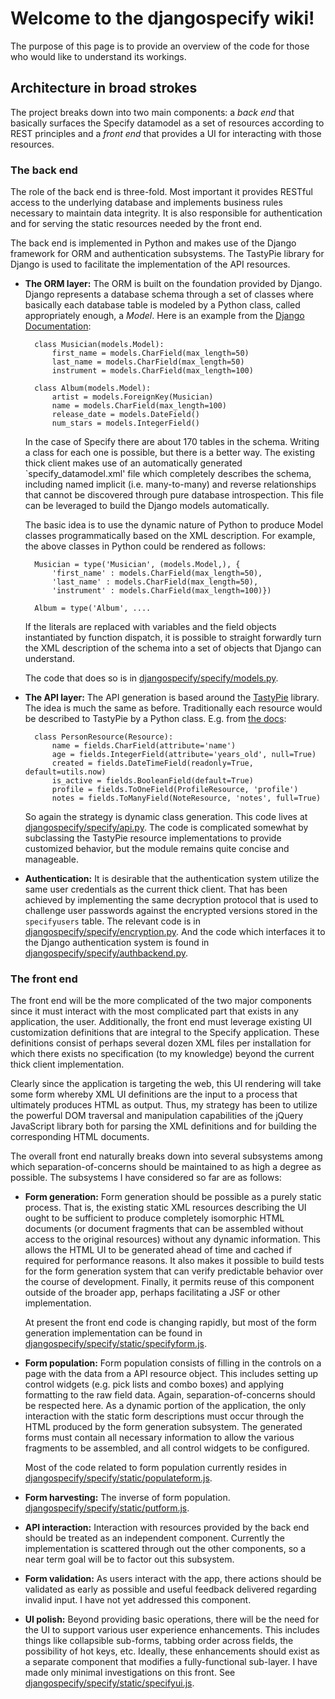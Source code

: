 # Welcome to the djangospecify wiki!

The purpose of this page is to provide an overview of the code for those who would like to understand its workings.

## Architecture in broad strokes

The project breaks down into two main components: a _back end_ that basically surfaces the Specify datamodel as a set of resources according to REST principles and a _front end_ that provides a UI for interacting with those resources.

### The back end

The role of the back end is three-fold. Most important it provides RESTful access to the underlying database and implements business rules necessary to maintain data integrity. It is also responsible for authentication and for serving the static resources needed by the front end.

The back end is implemented in Python and makes use of the Django framework for ORM and authentication subsystems. The TastyPie library for Django is used to facilitate the implementation of the API resources.

* **The ORM layer:**
    The ORM is built on the foundation provided by Django. Django represents a database schema through a set of classes where basically each database table is modeled by a Python class, called appropriately enough, a _Model_. Here is an example from the [Django Documentation](https://docs.djangoproject.com/en/1.3/topics/db/models/):

        class Musician(models.Model):
            first_name = models.CharField(max_length=50)
            last_name = models.CharField(max_length=50)
            instrument = models.CharField(max_length=100)

        class Album(models.Model):
            artist = models.ForeignKey(Musician)
            name = models.CharField(max_length=100)
            release_date = models.DateField()
            num_stars = models.IntegerField()

    In the case of Specify there are about 170 tables in the schema. Writing a class for each one is possible, but there is a better way. The existing thick client makes use of an automatically generated `specify_datamodel.xml' file which completely describes the schema, including named implicit (i.e. many-to-many) and reverse relationships that cannot be discovered through pure database introspection. This file can be leveraged to build the Django models automatically.

    The basic idea is to use the dynamic nature of Python to produce Model classes programmatically based on the XML description. For example, the above classes in Python could be rendered as follows:

        Musician = type('Musician', (models.Model,), {
            'first_name' : models.CharField(max_length=50),
            'last_name' : models.CharField(max_length=50),
            'instrument' : models.CharField(max_length=100)})

        Album = type('Album', ....

    If the literals are replaced with variables and the field objects instantiated by function dispatch, it is possible to straight forwardly turn the XML description of the schema into a set of objects that Django can understand.

    The code that does so is in [djangospecify/specify/models.py](https://github.com/benanhalt/djangospecify/blob/master/specify/models.py).

* **The API layer:**
    The API generation is based around the [TastyPie](https://github.com/toastdriven/django-tastypie) library. The idea is much the same as before. Traditionally each resource would be described to TastyPie by a Python class. E.g. from [the docs](http://django-tastypie.readthedocs.org/en/latest/fields.html):

        class PersonResource(Resource):
            name = fields.CharField(attribute='name')
            age = fields.IntegerField(attribute='years_old', null=True)
            created = fields.DateTimeField(readonly=True, default=utils.now)
            is_active = fields.BooleanField(default=True)
            profile = fields.ToOneField(ProfileResource, 'profile')
            notes = fields.ToManyField(NoteResource, 'notes', full=True)

    So again the strategy is dynamic class generation. This code lives at [djangospecify/specify/api.py](https://github.com/benanhalt/djangospecify/blob/master/specify/api.py). The code is complicated somewhat by subclassing the TastyPie resource implementations to provide customized behavior, but the module remains quite concise and manageable.

* **Authentication:**
     It is desirable that the authentication system utilize the same user credentials as the current thick client. That has been achieved by implementing the same decryption protocol that is used to challenge user passwords against the encrypted versions stored in the `specifyusers` table. The relevant code is in [djangospecify/specify/encryption.py](https://github.com/benanhalt/djangospecify/blob/master/specify/encryption.py). And the code which interfaces it to the Django authentication system is found in [djangospecify/specify/authbackend.py](https://github.com/benanhalt/djangospecify/blob/master/specify/authbackend.py).

### The front end

The front end will be the more complicated of the two major components since it must interact with the most complicated part that exists in any application, the user. Additionally, the front end must leverage existing UI customization definitions that are integral to the Specify application. These definitions consist of perhaps several dozen XML files per installation for which there exists no specification (to my knowledge) beyond the current thick client implementation.

Clearly since the application is targeting the web, this UI rendering will take some form whereby XML UI definitions are the input to a process that ultimately produces HTML as output. Thus, my strategy has been to utilize the powerful DOM traversal and manipulation capabilities of the jQuery JavaScript library both for parsing the XML definitions and for building the corresponding HTML documents.

The overall front end naturally breaks down into several subsystems among which separation-of-concerns should be maintained to as high a degree as possible. The subsystems I have considered so far are as follows:

* **Form generation:**
    Form generation should be possible as a purely static process. That is, the existing static XML resources describing the UI ought to be sufficient to produce completely isomorphic HTML documents (or document fragments that can be assembled without access to the original resources) without any dynamic information. This allows the HTML UI to be generated ahead of time and cached if required for performance reasons. It also makes it possible to build tests for the form generation system that can verify predictable behavior over the course of development. Finally, it permits reuse of this component outside of the broader app, perhaps facilitating a JSF or other implementation.

    At present the front end code is changing rapidly, but most of the form generation implementation can be found in [djangospecify/specify/static/specifyform.js](https://github.com/benanhalt/djangospecify/blob/master/specify/static/specifyform.js).

* **Form population:**
    Form population consists of filling in the controls on a page with the data from a API resource object. This includes setting up control widgets (e.g. pick lists and combo boxes) and applying formatting to the raw field data. Again, separation-of-concerns should be respected here. As a dynamic portion of the application, the only interaction with the static form descriptions must occur through the HTML produced by the form generation subsystem. The generated forms must contain all necessary information to allow the various fragments to be assembled, and all control widgets to be configured.

    Most of the code related to form population currently resides in [djangospecify/specify/static/populateform.js](https://github.com/benanhalt/djangospecify/blob/master/specify/static/populateform.js).

* **Form harvesting:**
    The inverse of form population. [djangospecify/specify/static/putform.js](https://github.com/benanhalt/djangospecify/blob/master/specify/static/putform.js).

* **API interaction:**
    Interaction with resources provided by the back end should be treated as an independent component. Currently the implementation is scattered through out the other components, so a near term goal will be to factor out this subsystem.

* **Form validation:**
    As users interact with the app, there actions should be validated as early as possible and useful feedback delivered regarding invalid input. I have not yet addressed this component.

* **UI polish:**
    Beyond providing basic operations, there will be the need for the UI to support various user experience enhancements. This includes things like collapsible sub-forms, tabbing order across fields, the possibility of hot keys, etc. Ideally, these enhancements should exist as a separate component that modifies a fully-functional sub-layer. I have made only minimal investigations on this front. See [djangospecify/specify/static/specifyui.js](https://github.com/benanhalt/djangospecify/blob/master/specify/static/specifyui.js).

